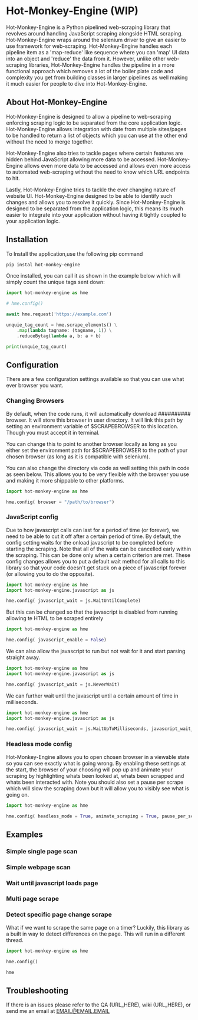 # Hot-Monkey-Engine (WIP)

Hot-Monkey-Engine is a Python pipelined web-scraping library that revolves around handling JavaScript scraping alongside HTML scraping. Hot-Monkey-Engine wraps around the selenium driver to give an easier to use framework for web-scraping. Hot-Monkey-Engine handles each pipeline item as a 'map-reduce' like sequence where you can 'map' UI data into an object and 'reduce' the data from it. However, unlike other web-scraping libraries, Hot-Monkey-Engine handles the pipeline in a more functional approach which removes a lot of the boiler plate code and complexity you get from building classes in larger pipelines as well making it much easier for people to dive into Hot-Monkey-Engine.

## About Hot-Monkey-Engine

Hot-Monkey-Engine is designed to allow a pipeline to web-scraping enforcing scraping logic to be separated from the core application logic. Hot-Monkey-Engine allows integration with date from multiple sites/pages to be handled to return a list of objects which you can use at the other end without the need to merge together.

Hot-Monkey-Engine also tries to tackle pages where certain features are hidden behind JavaScript allowing more data to be accessed. Hot-Monkey-Engine allows even more data to be accessed and allows even more access to automated web-scraping without the need to know which URL endpoints to hit.

Lastly, Hot-Monkey-Engine  tries to tackle the ever changing nature of website UI. Hot-Monkey-Engine designed to be able to identify such changes and allows you to resolve it quickly. Since Hot-Monkey-Engine is designed to be separated from the application logic, this means its much easier to integrate into your application without having it tightly coupled to your application logic.

## Installation

To Install the application,use the following pip command

```bash
pip instal hot-monkey-engine
```

Once installed, you can call it as shown in the example below which will simply count the unique tags sent down:

```python
import hot-monkey-engine as hme

# hme.config()

await hme.request('https://example.com')

unquie_tag_count = hme.scrape_elements() \
    .map(lambda tagname: (tagname, 1)) \
    .reduceBytag(lambda a, b: a + b)

print(unquie_tag_count)
```

## Configuration

There are a few configuration settings available so that you can use what ever browser you want.

### Changing Browsers

By default, when the code runs, it will automatically download ########## browser. It will store this browser in user directory. It will link this path by setting an environment variable of $SCRAPEBROWSER to this location. Though you must accept it in terminal.

You can change this to point to another browser locally as long as you either set the environment path for $SCRAPEBROWSER to the path of your chosen browser (as long as it is compatible with selenium).

You can also change the directory via code as well setting this path in code as seen below. This allows you to be very flexible with the browser you use and making it more shippable to other platforms.

```python
import hot-monkey-engine as hme

hme.config( browser = "/path/to/browser")
```

### JavaScript config

Due to how javascript calls can last for a period of time (or forever), we need to be able to cut it off after a certain period of time. By default, the config setting waits for the onload javascript to be completed before starting the scraping. Note that all of the waits can be cancelled early within the scraping. This can be done only when a certain criterion are met. These config changes allows you to put a default wait method for all calls to this library so that your code doesn't get stuck on a piece of javascript forever (or allowing you to do the opposite).

```python
import hot-monkey-engine as hme
import hot-monkey-engine.javascript as js

hme.config( javascript_wait = js.WaitUntilComplete)
```

But this can be changed so that the javascript is disabled from running allowing te HTML to be scraped entirely

```python
import hot-monkey-engine as hme

hme.config( javascript_enable = False)
```

We can also allow the javascript to run but not wait for it and start parsing straight away.

```python
import hot-monkey-engine as hme
import hot-monkey-engine.javascript as js

hme.config( javascript_wait = js.NeverWait)
```

We can further wait until the javascript until a certain amount of time in milliseconds.

```python
import hot-monkey-engine as hme
import hot-monkey-engine.javascript as js

hme.config( javascript_wait = js.WaitUpToMilliseconds, javascript_wait_time = 1000)
```

### Headless mode config

Hot-Monkey-Engine allows you to open chosen browser in a viewable state so you can see exactly what is going wrong. By enabling these settings at the start, the browser of your choosing will pop up and animate your scraping by highlighting whats been looked at, whats been scrapped and whats been interacted with. Note you should also set a pause per scrape which will slow the scraping down but it will allow you to visibly see what is going on.

```python
import hot-monkey-engine as hme

hme.config( headless_mode = True, animate_scraping = True, pause_per_scrape = 1000)
```

## Examples

### Simple single page scan

### Simple webpage scan

### Wait until javascript loads page

### Multi page scrape

### Detect specific page change scrape

What if we want to scrape the same page on a timer? Luckily, this library as a built in way to detect differences on the page. This will run in a different thread.

```python
import hot-monkey-engine as hme

hme.config()

hme

```

## Troubleshooting

If there is an issues please refer to the QA (URL_HERE), wiki (URL_HERE), or send me an email at EMAIL@EMAIL.EMAIL
